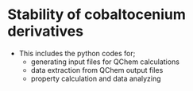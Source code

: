 # Stability of cobaltocenium derivatives 

 * This includes the python codes for;
    * generating input files for QChem calculations
    * data extraction from QChem output files
    * property calculation and data analyzing
